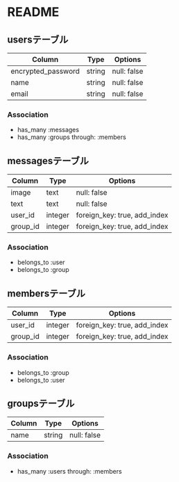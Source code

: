 # README

## usersテーブル
|Column            |Type    |Options    |
|------------------|--------|-----------|
|encrypted_password|string  |null: false|
|name              |string  |null: false|
|email             |string  |null: false|

### Association
- has_many :messages
- has_many :groups through: :members

## messagesテーブル
|Column  |Type   |Options                     |
|--------|-------|----------------------------|
|image   |text   |null: false                 |
|text    |text   |null: false                 |
|user_id |integer|foreign_key: true, add_index|
|group_id|integer|foreign_key: true, add_index|

### Association
- belongs_to :user
- belongs_to :group

## membersテーブル

|Column  |Type   |Options                     |
|--------|-------|----------------------------|
|user_id |integer|foreign_key: true, add_index|
|group_id|integer|foreign_key: true, add_index|

### Association
- belongs_to :group
- belongs_to :user

## groupsテーブル

|Column  |Type  |Options    |
|--------|------|-----------|
|name    |string|null: false|

### Association
- has_many :users through: :members

